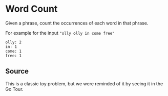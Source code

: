 # Word Count

Given a phrase, count the occurrences of each word in that phrase.

For example for the input `"olly olly in come free"`

```plain
olly: 2
in: 1
come: 1
free: 1
```

## Source

This is a classic toy problem, but we were reminded of it by seeing it in the Go Tour.
